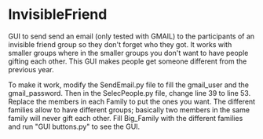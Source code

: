 # InvisibleFriend

GUI to send send an email (only tested with GMAIL) to the participants of an invisible friend group so they don't forget who 
they got. It works with smaller groups where in the smaller groups you don't want to have people gifting each other.
This GUI makes people get someone different from the previous year.

To make it work, modify the SendEmail.py file to fill the gmail_user and the gmail_password.
Then in the SelecPeople.py file, change line 39 to line 53. Replace the members in each Family to put the ones you want. The 
different families allow to have different groups; basically two members in the same family will never gift each other. Fill
Big_Family with the different families and run "GUI buttons.py" to see the GUI.
